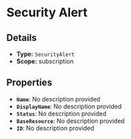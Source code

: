 # Security Alert

## Details

- **Type:** `SecurityAlert`
- **Scope:** subscription

## Properties

- **`Name`**: No description provided
- **`DisplayName`**: No description provided
- **`Status`**: No description provided
- **`BaseResource`**: No description provided
- **`ID`**: No description provided

